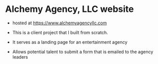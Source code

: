 # Alchemy Agency, LLC website

- hosted at https://www.alchemyagencyllc.com

- This is a client project that I built from scratch.  
- It serves as a landing page for an entertainment agency
- Allows potential talent to submit a form that is emailed to the agency leaders
